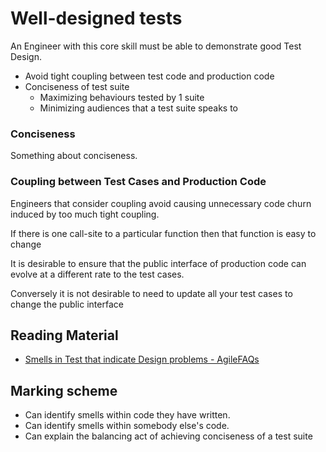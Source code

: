 # Well-designed tests

An Engineer with this core skill must be able to demonstrate good Test Design.

* Avoid tight coupling between test code and production code
* Conciseness of test suite 
	* Maximizing behaviours tested by 1 suite
	* Minimizing audiences that a test suite speaks to

### Conciseness

Something about conciseness.

### Coupling between Test Cases and Production Code

Engineers that consider coupling avoid causing unnecessary code churn induced by too much tight coupling.

If there is one call-site to a particular function then that function is easy to change

It is desirable to ensure that the public interface of production code can evolve at a different rate to the test cases. 

Conversely it is not desirable to need to update all your test cases to change the public interface

## Reading Material

* [Smells in Test that indicate Design problems - AgileFAQs](https://blogs.agilefaqs.com/2009/02/01/smells-in-test-that-indicate-design-problems/)

## Marking scheme

* Can identify smells within code they have written.
* Can identify smells within somebody else's code.
* Can explain the balancing act of achieving conciseness of a test suite

